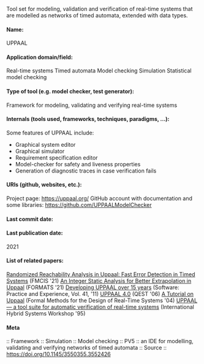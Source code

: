 Tool set for modeling, validation and verification of real-time systems that are modelled as networks of timed automata, extended with data types.

#### Name:
UPPAAL

#### Application domain/field:
Real-time systems
Timed automata
Model checking
Simulation
Statistical model checking

#### Type of tool (e.g. model checker, test generator):
Framework for modeling, validating and verifying real-time systems

#### Internals (tools used, frameworks, techniques, paradigms, ...):
Some features of UPPAAL include:
- Graphical system editor
- Graphical simulator 
- Requirement specification editor
- Model-checker for safety and liveness properties
- Generation of diagnostic traces in case verification fails

#### URIs (github, websites, etc.):
Project page: https://uppaal.org/
GitHub account with documentation and some libraries: https://github.com/UPPAALModelChecker

#### Last commit date:


#### Last publication date:
2021

#### List of related papers:
[Randomized Reachability Analysis in Uppaal: Fast Error Detection in Timed Systems](https://doi.org/10.1007/978-3-030-85248-1_9) (FMCIS '21)
[An Integer Static Analysis for Better Extrapolation in Uppaal](https://doi.org/10.1007/978-3-030-85037-1_6) (FORMATS '21)
[Developing UPPAAL over 15 years](https://doi.org/10.1002/spe.1006) (Software: Practice and Experience, Vol. 41, '11)
[UPPAAL 4.0](https://doi.org/10.1109/QEST.2006.59) (QEST '06)
[A Tutorial on Uppaal](https://doi.org/10.1007/978-3-540-30080-9_7) (Formal Methods for the Design of Real-Time Systems '04)
[UPPAAL — a tool suite for automatic verification of real-time systems](https://doi.org/10.1007/BFb0020949) (International Hybrid Systems Workshop '95)

#### Meta
:: Framework
:: Simulation
:: Model checking
:: PV5 :: an IDE for modelling, validating and verifying networks of timed automata
:: Source :: https://doi.org/10.1145/3550355.3552426
